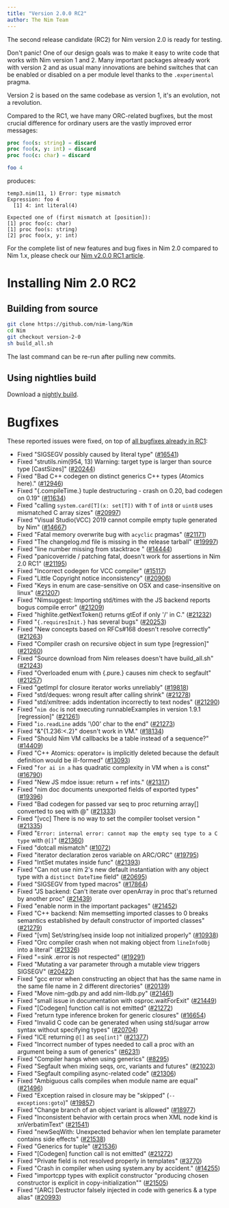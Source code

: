 ```yaml
---
title: "Version 2.0.0 RC2"
author: The Nim Team
---
```


The second release candidate (RC2) for Nim version 2.0 is ready for testing.

Don't panic! One of our design goals was to make it easy to write code that works with Nim version 1 and 2.
Many important packages already work with version 2 and as usual many innovations are behind switches
that can be enabled or disabled on a per module level thanks to the `.experimental` pragma.

Version 2 is based on the same codebase as version 1, it's an evolution, not a revolution.


Compared to the RC1, we have many ORC-related bugfixes,
but the most crucial difference for ordinary users
are the vastly improved error messages:

```nim
proc foo(s: string) = discard
proc foo(x, y: int) = discard
proc foo(c: char) = discard

foo 4
```

produces:
```
temp3.nim(11, 1) Error: type mismatch
Expression: foo 4
  [1] 4: int literal(4)

Expected one of (first mismatch at [position]):
[1] proc foo(c: char)
[1] proc foo(s: string)
[2] proc foo(x, y: int)
```


For the complete list of new features and bug fixes in Nim 2.0 compared to Nim 1.x,
please check our [Nim v2.0.0 RC1 article](https://nim-lang.org/blog/2022/12/21/version-20-rc.html).



# Installing Nim 2.0 RC2

## Building from source

```bash
git clone https://github.com/nim-lang/Nim
cd Nim
git checkout version-2-0
sh build_all.sh
```
The last command can be re-run after pulling new commits.


## Using nightlies build

Download a [nightly build](https://github.com/nim-lang/nightlies/releases/tag/2023-03-31-version-2-0-2e4ba4ad93c6d9021b6de975cf7ac78e67acba26).




# Bugfixes

These reported issues were fixed, on top of [all bugfixes already in RC1](https://nim-lang.org/blog/2022/12/21/version-20-rc.html#bugfixes):

- Fixed "SIGSEGV possibly caused by literal type"
  ([#16541](https://github.com/nim-lang/Nim/issues/16541))
- Fixed "strutils.nim(954, 13) Warning: target type is larger than source type [CastSizes]"
  ([#20244](https://github.com/nim-lang/Nim/issues/20244))
- Fixed "Bad C++ codegen on distinct generics C++ types (Atomics here)."
  ([#12946](https://github.com/nim-lang/Nim/issues/12946))
- Fixed "{.compileTime.} tuple destructuring - crash on 0.20, bad codegen on 0.19"
  ([#11634](https://github.com/nim-lang/Nim/issues/11634))
- Fixed "calling `system.card[T](x: set[T])` with `T` of `int8` or `uint8` uses mismatched C array sizes"
  ([#20997](https://github.com/nim-lang/Nim/issues/20997))
- Fixed "Visual Studio(VCC) 2019 cannot compile empty tuple generated by Nim"
  ([#14667](https://github.com/nim-lang/Nim/issues/14667))
- Fixed "Fatal memory overwrite bug with `acyclic` pragmas"
  ([#21171](https://github.com/nim-lang/Nim/issues/21171))
- Fixed "The changelog.md file is missing in the release tarball"
  ([#19997](https://github.com/nim-lang/Nim/issues/19997))
- Fixed "line number missing from stacktrace "
  ([#14444](https://github.com/nim-lang/Nim/issues/14444))
- Fixed "panicoverride / patching fatal, doesn't work for assertions in Nim 2.0 RC1"
  ([#21195](https://github.com/nim-lang/Nim/issues/21195))
- Fixed "Incorrect codegen for VCC compiler"
  ([#15117](https://github.com/nim-lang/Nim/issues/15117))
- Fixed "Little Copyright notice inconsistency"
  ([#20906](https://github.com/nim-lang/Nim/issues/20906))
- Fixed "Keys in enum are case-sensitive on OSX and case-insensitive on linux"
  ([#21207](https://github.com/nim-lang/Nim/issues/21207))
- Fixed "Nimsuggest:  Importing std/times with the JS backend reports bogus compile error"
  ([#21209](https://github.com/nim-lang/Nim/issues/21209))
- Fixed "highlite.getNextToken() returns gtEof if only '/' in C."
  ([#21232](https://github.com/nim-lang/Nim/issues/21232))
- Fixed "`{.requiresInit.}` has several bugs"
  ([#20253](https://github.com/nim-lang/Nim/issues/20253))
- Fixed "New concepts based on RFCs#168 doesn't resolve correctly"
  ([#21263](https://github.com/nim-lang/Nim/issues/21263))
- Fixed "Compiler crash on recursive object in sum type [regression]"
  ([#21260](https://github.com/nim-lang/Nim/issues/21260))
- Fixed "Source download from Nim releases doesn't have build_all.sh"
  ([#21243](https://github.com/nim-lang/Nim/issues/21243))
- Fixed "Overloaded enum with {.pure.} causes nim check to segfault"
  ([#21257](https://github.com/nim-lang/Nim/issues/21257))
- Fixed "getImpl for closure iterator works unreliably"
  ([#19818](https://github.com/nim-lang/Nim/issues/19818))
- Fixed "std/deques: wrong result after calling shrink"
  ([#21278](https://github.com/nim-lang/Nim/issues/21278))
- Fixed "std/xmltree: adds indentation incorrectly to text nodes"
  ([#21290](https://github.com/nim-lang/Nim/issues/21290))
- Fixed "`nim doc` is not executing runnableExamples in version 1.9.1 [regression]"
  ([#21261](https://github.com/nim-lang/Nim/issues/21261))
- Fixed "`io.readLine` adds '\00' char to the end"
  ([#21273](https://github.com/nim-lang/Nim/issues/21273))
- Fixed "&"{1.236:<.2}" doesn't work in VM."
  ([#18134](https://github.com/nim-lang/Nim/issues/18134))
- Fixed "Should Nim VM callbacks be a table instead of a sequence?"
  ([#14409](https://github.com/nim-lang/Nim/issues/14409))
- Fixed "C++ Atomics: operator= is implicitly deleted because the default definition would be ill-formed"
  ([#13093](https://github.com/nim-lang/Nim/issues/13093))
- Fixed "`for ai in a` has quadratic complexity in VM when `a` is const"
  ([#16790](https://github.com/nim-lang/Nim/issues/16790))
- Fixed "New JS mdoe issue: return + ref ints."
  ([#21317](https://github.com/nim-lang/Nim/issues/21317))
- Fixed "nim doc documents unexported fields of exported types"
  ([#19396](https://github.com/nim-lang/Nim/issues/19396))
- Fixed "Bad codegen for passed var seq to proc returning array[] converted to seq with @"
  ([#21333](https://github.com/nim-lang/Nim/issues/21333))
- Fixed "[vcc] There is no way to set the compiler toolset version "
  ([#21335](https://github.com/nim-lang/Nim/issues/21335))
- Fixed "`Error: internal error: cannot map the empty seq type to a C type` with `@[]`"
  ([#21360](https://github.com/nim-lang/Nim/issues/21360))
- Fixed "dotcall mismatch"
  ([#1072](https://github.com/nim-lang/Nim/issues/1072))
- Fixed "iterator declaration zeros variable on ARC/ORC"
  ([#19795](https://github.com/nim-lang/Nim/issues/19795))
- Fixed "IntSet mutates inside func"
  ([#21393](https://github.com/nim-lang/Nim/issues/21393))
- Fixed "Can not use nim 2's new default instantiation with any object type with a `distinct DateTime` field"
  ([#20695](https://github.com/nim-lang/Nim/issues/20695))
- Fixed "SIGSEGV from typed macros"
  ([#17864](https://github.com/nim-lang/Nim/issues/17864))
- Fixed "JS backend: Can't iterate over openArray in proc that's returned by another proc"
  ([#21439](https://github.com/nim-lang/Nim/issues/21439))
- Fixed "enable norm in the important packages"
  ([#21452](https://github.com/nim-lang/Nim/issues/21452))
- Fixed "C++ backend: Nim memsetting imported classes to 0 breaks semantics established by default constructor of imported classes"
  ([#21279](https://github.com/nim-lang/Nim/issues/21279))
- Fixed "[vm] Set/string/seq inside loop not initialized properly"
  ([#10938](https://github.com/nim-lang/Nim/issues/10938))
- Fixed "Orc compiler crash when not making object from `lineInfoObj` into a literal"
  ([#21326](https://github.com/nim-lang/Nim/issues/21326))
- Fixed "=sink .error is not respected"
  ([#19291](https://github.com/nim-lang/Nim/issues/19291))
- Fixed "Mutating a var parameter through a mutable view triggers SIGSEGV"
  ([#20422](https://github.com/nim-lang/Nim/issues/20422))
- Fixed "gcc error when constructing an object that has the same name in the same file name in 2 different directories"
  ([#20139](https://github.com/nim-lang/Nim/issues/20139))
- Fixed "Move nim-gdb.py and add nim-lldb.py"
  ([#21461](https://github.com/nim-lang/Nim/issues/21461))
- Fixed "small issue in documentation with osproc.waitForExit"
  ([#21449](https://github.com/nim-lang/Nim/issues/21449))
- Fixed "[Codegen] function call is not emitted"
  ([#21272](https://github.com/nim-lang/Nim/issues/21272))
- Fixed "return type inference broken for generic closures"
  ([#16654](https://github.com/nim-lang/Nim/issues/16654))
- Fixed "Invalid C code can be generated when using std/sugar arrow syntax without specifying types"
  ([#20704](https://github.com/nim-lang/Nim/issues/20704))
- Fixed "ICE returning `@[]` as `seq[int]`"
  ([#21377](https://github.com/nim-lang/Nim/issues/21377))
- Fixed "Incorrect number of types needed to call a proc with an argument being a sum of generics"
  ([#6231](https://github.com/nim-lang/Nim/issues/6231))
- Fixed "Compiler hangs when using generics"
  ([#8295](https://github.com/nim-lang/Nim/issues/8295))
- Fixed "Segfault when mixing seqs, orc, variants and futures"
  ([#21023](https://github.com/nim-lang/Nim/issues/21023))
- Fixed "Segfault compiling async-related code"
  ([#21306](https://github.com/nim-lang/Nim/issues/21306))
- Fixed "Ambiguous calls compiles when module name are equal"
  ([#21496](https://github.com/nim-lang/Nim/issues/21496))
- Fixed "Exception raised in closure may be "skipped" (`--exceptions:goto`)"
  ([#19857](https://github.com/nim-lang/Nim/issues/19857))
- Fixed "Change branch of an object variant is allowed"
  ([#18977](https://github.com/nim-lang/Nim/issues/18977))
- Fixed "Inconsistent behavior with certain procs when XML node kind is xnVerbatimText"
  ([#21541](https://github.com/nim-lang/Nim/issues/21541))
- Fixed "newSeqWith: Unexpected behavior when len template parameter contains side effects"
  ([#21538](https://github.com/nim-lang/Nim/issues/21538))
- Fixed "Generics for tuple"
  ([#21536](https://github.com/nim-lang/Nim/issues/21536))
- Fixed "[Codegen] function call is not emitted"
  ([#21272](https://github.com/nim-lang/Nim/issues/21272))
- Fixed "Private field is not resolved properly in templates"
  ([#3770](https://github.com/nim-lang/Nim/issues/3770))
- Fixed "Crash in compiler when using system.any by accident."
  ([#14255](https://github.com/nim-lang/Nim/issues/14255))
- Fixed "importcpp types with explicit constructor "producing chosen constructor is explicit in copy-initialization""
  ([#21505](https://github.com/nim-lang/Nim/issues/21505))
- Fixed "[ARC] Destructor falsely injected in code with generics & a type alias"
  ([#20993](https://github.com/nim-lang/Nim/issues/20993))

